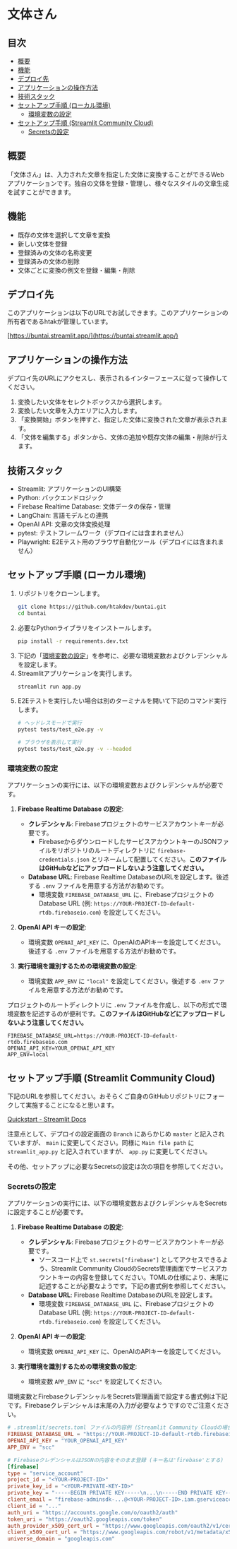 # 文体さん

## 目次
- [概要](#概要)
- [機能](#機能)
- [デプロイ先](#デプロイ先)
- [アプリケーションの操作方法](#アプリケーションの操作方法)
- [技術スタック](#技術スタック)
- [セットアップ手順 (ローカル環境)](#セットアップ手順-ローカル環境)
  - [環境変数の設定](#環境変数の設定)
- [セットアップ手順 (Streamlit Community Cloud)](#セットアップ手順-streamlit-community-cloud)
  - [Secretsの設定](#secretsの設定)

## 概要
「文体さん」は、入力された文章を指定した文体に変換することができるWebアプリケーションです。独自の文体を登録・管理し、様々なスタイルの文章生成を試すことができます。

## 機能
- 既存の文体を選択して文章を変換
- 新しい文体を登録
- 登録済みの文体の名称変更
- 登録済みの文体の削除
- 文体ごとに変換の例文を登録・編集・削除

## デプロイ先
このアプリケーションは以下のURLでお試しできます。このアプリケーションの所有者であるhtakが管理しています。

[https://buntai.streamlit.app/](https://buntai.streamlit.app/)

## アプリケーションの操作方法
デプロイ先のURLにアクセスし、表示されるインターフェースに従って操作してください。
1. 変換したい文体をセレクトボックスから選択します。
2. 変換したい文章を入力エリアに入力します。
3. 「変換開始」ボタンを押すと、指定した文体に変換された文章が表示されます。
4. 「文体を編集する」ボタンから、文体の追加や既存文体の編集・削除が行えます。

## 技術スタック
- Streamlit: アプリケーションのUI構築
- Python: バックエンドロジック
- Firebase Realtime Database: 文体データの保存・管理
- LangChain: 言語モデルとの連携
- OpenAI API: 文章の文体変換処理
- pytest: テストフレームワーク（デプロイには含まれません）
- Playwright: E2Eテスト用のブラウザ自動化ツール（デプロイには含まれません）

## セットアップ手順 (ローカル環境)

1.  リポジトリをクローンします。
    ```bash
    git clone https://github.com/htakdev/buntai.git
    cd buntai
    ```
2.  必要なPythonライブラリをインストールします。
    ```bash
    pip install -r requirements.dev.txt
    ```
3.  下記の「[環境変数の設定](#環境変数の設定)」を参考に、必要な環境変数およびクレデンシャルを設定します。
4.  Streamlitアプリケーションを実行します。
    ```bash
    streamlit run app.py
    ```
5.  E2Eテストを実行したい場合は別のターミナルを開いて下記のコマンド実行します。
    ```bash
    # ヘッドレスモードで実行
    pytest tests/test_e2e.py -v

    # ブラウザを表示して実行
    pytest tests/test_e2e.py -v --headed
    ```

### 環境変数の設定
アプリケーションの実行には、以下の環境変数およびクレデンシャルが必要です。

1.  **Firebase Realtime Database の設定**:
    *   **クレデンシャル**: Firebaseプロジェクトのサービスアカウントキーが必要です。
        *   FirebaseからダウンロードしたサービスアカウントキーのJSONファイルをリポジトリのルートディレクトリに `firebase-credentials.json` とリネームして配置してください。**このファイルはGitHubなどにアップロードしないよう注意してください。**
    *   **Database URL**: Firebase Realtime DatabaseのURLを設定します。後述する `.env` ファイルを用意する方法がお勧めです。
        *   環境変数 `FIREBASE_DATABASE_URL` に、FirebaseプロジェクトのDatabase URL (例: `https://YOUR-PROJECT-ID-default-rtdb.firebaseio.com`) を設定してください。

2.  **OpenAI API キーの設定**:
    *   環境変数 `OPENAI_API_KEY` に、OpenAIのAPIキーを設定してください。後述する `.env` ファイルを用意する方法がお勧めです。

3.  **実行環境を識別するための環境変数の設定**:
    *   環境変数 `APP_ENV` に `"local"` を設定してください。後述する `.env` ファイルを用意する方法がお勧めです。

プロジェクトのルートディレクトリに `.env` ファイルを作成し、以下の形式で環境変数を記述するのが便利です。**このファイルはGitHubなどにアップロードしないよう注意してください。**

```env
FIREBASE_DATABASE_URL=https://YOUR-PROJECT-ID-default-rtdb.firebaseio.com
OPENAI_API_KEY=YOUR_OPENAI_API_KEY
APP_ENV=local
```

## セットアップ手順 (Streamlit Community Cloud)

下記のURLを参照してください。おそらくご自身のGitHubリポジトリにフォークして実施することになると思います。

[Quickstart - Streamlit Docs](https://docs.streamlit.io/deploy/streamlit-community-cloud/get-started/quickstart)

注意点として、デプロイの設定画面の `Branch` にあらかじめ `master` と記入されていますが、 `main` に変更してください。同様に `Main file path` に `streamlit_app.py` と記入されていますが、 `app.py` に変更してください。

その他、セットアップに必要なSecretsの設定は次の項目を参照してください。

### Secretsの設定
アプリケーションの実行には、以下の環境変数およびクレデンシャルをSecretsに設定することが必要です。

1.  **Firebase Realtime Database の設定**:
    *   **クレデンシャル**: Firebaseプロジェクトのサービスアカウントキーが必要です。
        *   ソースコード上で `st.secrets["firebase"]` としてアクセスできるよう、Streamlit Community CloudのSecrets管理画面でサービスアカウントキーの内容を登録してください。TOMLの仕様により、末尾に記述することが必要なようです。下記の書式例を参照してください。
    *   **Database URL**: Firebase Realtime DatabaseのURLを設定します。
        *   環境変数 `FIREBASE_DATABASE_URL` に、FirebaseプロジェクトのDatabase URL (例: `https://YOUR-PROJECT-ID-default-rtdb.firebaseio.com`) を設定してください。

2.  **OpenAI API キーの設定**:
    *   環境変数 `OPENAI_API_KEY` に、OpenAIのAPIキーを設定してください。

3.  **実行環境を識別するための環境変数の設定**:
    *   環境変数 `APP_ENV` に `"scc"` を設定してください。

環境変数とFirebaseクレデンシャルをSecrets管理画面で設定する書式例は下記です。Firebaseクレデンシャルは末尾の入力が必要なようですのでご注意ください。

```toml
# .streamlit/secrets.toml ファイルの内容例 (Streamlit Community Cloudの場合)
FIREBASE_DATABASE_URL = "https://YOUR-PROJECT-ID-default-rtdb.firebaseio.com"
OPENAI_API_KEY = "YOUR_OPENAI_API_KEY"
APP_ENV = "scc"

# FirebaseクレデンシャルはJSONの内容をそのまま登録 (キー名は'firebase'とする)
[firebase]
type = "service_account"
project_id = "<YOUR-PROJECT-ID>"
private_key_id = "<YOUR-PRIVATE-KEY-ID>"
private_key = "-----BEGIN PRIVATE KEY-----\n...\n-----END PRIVATE KEY-----\n"
client_email = "firebase-adminsdk-...@<YOUR-PROJECT-ID>.iam.gserviceaccount.com"
client_id = "..."
auth_uri = "https://accounts.google.com/o/oauth2/auth"
token_uri = "https://oauth2.googleapis.com/token"
auth_provider_x509_cert_url = "https://www.googleapis.com/oauth2/v1/certs"
client_x509_cert_url = "https://www.googleapis.com/robot/v1/metadata/x509/firebase-adminsdk-...%40<YOUR-PROJECT-ID>.iam.gserviceaccount.com"
universe_domain = "googleapis.com"
```
